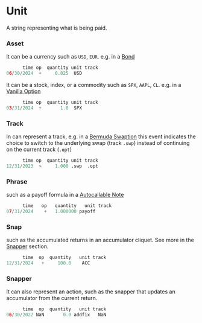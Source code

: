 # Unit

A string representing what is being paid.

### Asset
It can be a currency such as `USD`, `EUR`. e.g. in a [Bond](../examples/bond_fixed.md)
```py
      time op  quantity unit track
06/30/2024  +     0.025  USD
```

It can be a stock, index, or a commodity such as `SPX`, `AAPL`, `CL`. e.g. in a [Vanilla Option](../examples/equity_vanilla.md)
```py
      time op  quantity unit track
03/31/2024  +       1.0  SPX
```

### Track
In can represent a track, e.g. in a [Bermuda Swaption](../examples/rate_swaption.md#qablet_contracts.ir.swaption.BermudaSwaption)
this event indicates the choice to switch to the underlying swap (track `.swp`)
instead of continuing on the current track (`.opt`)
```py
      time op  quantity unit track
12/31/2023  >     1.000 .swp  .opt
```

### Phrase
such as a payoff formula in a [Autocallable Note](../examples/equity_autocall.md)
```py
      time   op   quantity   unit track     
07/31/2024    +   1.000000 payoff
```

### Snap
such as the accumulated returns in an accumulator cliquet. See more in the [Snapper](snapper.md) section.
```py
      time  op  quantity   unit track
12/31/2024   +     100.0    ACC
```

### Snapper
It can also represent an action, such as the snapper that updates an accumulator from the current return.
```py
      time  op  quantity   unit track
06/30/2022 NaN       0.0 addfix   NaN
``` 
